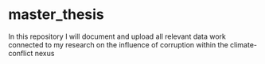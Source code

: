 # master_thesis
In this repository I will document and upload all relevant data work connected to my research on the influence of corruption within the climate-conflict nexus
